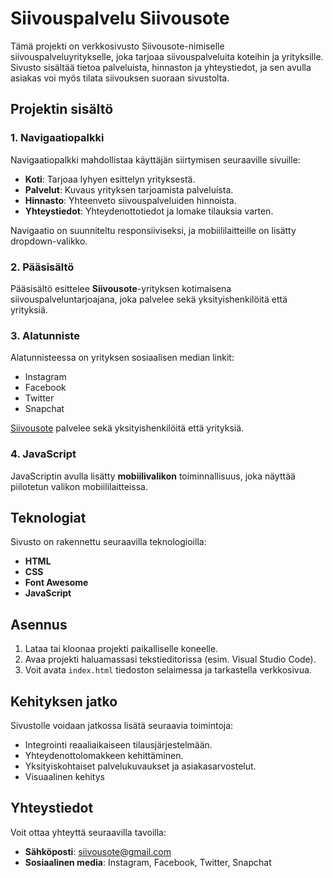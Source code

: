 # Siivouspalvelu Siivousote

Tämä projekti on verkkosivusto Siivousote-nimiselle siivouspalveluyritykselle, joka tarjoaa siivouspalveluita koteihin ja yrityksille. Sivusto sisältää tietoa palveluista, hinnaston ja yhteystiedot, ja sen avulla asiakas voi myös tilata siivouksen suoraan sivustolta.

## Projektin sisältö

### 1. Navigaatiopalkki

Navigaatiopalkki mahdollistaa käyttäjän siirtymisen seuraaville sivuille:
- **Koti**: Tarjoaa lyhyen esittelyn yrityksestä.
- **Palvelut**: Kuvaus yrityksen tarjoamista palveluista.
- **Hinnasto**: Yhteenveto siivouspalveluiden hinnoista.
- **Yhteystiedot**: Yhteydenottotiedot ja lomake tilauksia varten.

Navigaatio on suunniteltu responsiiviseksi, ja mobiililaitteille on lisätty dropdown-valikko.

### 2. Pääsisältö

Pääsisältö esittelee **Siivousote**-yrityksen kotimaisena siivouspalveluntarjoajana, joka palvelee sekä yksityishenkilöitä että yrityksiä.

### 3. Alatunniste 

Alatunnisteessa on yrityksen sosiaalisen median linkit:
- Instagram
- Facebook
- Twitter
- Snapchat
  
 [Siivousote](https://moontags.github.io/siivousote/) palvelee sekä yksityishenkilöitä että yrityksiä.



### 4. JavaScript

JavaScriptin avulla lisätty **mobiilivalikon** toiminnallisuus, joka näyttää piilotetun valikon mobiililaitteissa.

## Teknologiat

Sivusto on rakennettu seuraavilla teknologioilla:
- **HTML** 
- **CSS**
- **Font Awesome**
- **JavaScript**

## Asennus

1. Lataa tai kloonaa projekti paikalliselle koneelle.
2. Avaa projekti haluamassasi tekstieditorissa (esim. Visual Studio Code).
3. Voit avata `index.html` tiedoston selaimessa ja tarkastella verkkosivua.

## Kehityksen jatko

Sivustolle voidaan jatkossa lisätä seuraavia toimintoja:
- Integrointi reaaliaikaiseen tilausjärjestelmään.
- Yhteydenottolomakkeen kehittäminen.
- Yksityiskohtaiset palvelukuvaukset ja asiakasarvostelut.
- Visuaalinen kehitys

## Yhteystiedot

Voit ottaa yhteyttä seuraavilla tavoilla:
- **Sähköposti**: siivousote@gmail.com
- **Sosiaalinen media**: Instagram, Facebook, Twitter, Snapchat

